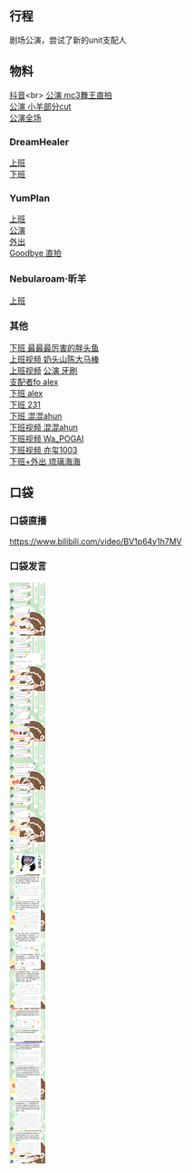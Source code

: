 ## 行程
剧场公演，尝试了新的unit支配人<br>

## 物料
[抖音](https://m.weibo.cn/status/4680898135721855?)<br>
[公演 mc3舞王直拍](https://www.bilibili.com/video/BV1gb4y127H9)<br>
[公演 小羊部分cut](https://www.bilibili.com/video/BV1Rh411H7qX)<br>
[公演全场](https://www.bilibili.com/video/BV1wf4y1n7mm)
### DreamHealer
[上班](https://weibo.com/6375088879/KxQsvCOWI)<br>
[下班](https://weibo.com/6375088879/KxTmHhVHY)

### YumPlan
[上班](https://weibo.com/7335378002/KxQpHhrLH)<br>
[公演](https://weibo.com/7335378002/KxZdvCPpP)<br>
[外出](https://weibo.com/7335378002/KxZNHwrsG)<br>
[Goodbye 直拍](https://m.weibo.cn/status/4682029260608868?)

### Nebularoam·昕羊
[上班](https://weibo.com/7584954147/KxQITvRwq)

### 其他
[下班 最最最厉害的胖头鱼](https://weibo.com/2321954085/KxSXdyFOJ)<br>
[上班视频 奶头山陈大马棒](https://weibo.com/5622214188/KxQpJmCM8)<br>
[上班视频](https://m.weibo.cn/status/4680673895386070?)
[公演 牙刷](https://weibo.com/1856999022/Ky0oDz7nu)<br>
[支配者fo alex](https://weibo.com/2971625284/KxWxdzQC4)<br>
[下班 alex](https://weibo.com/2971625284/KxWmg0qwT)<br>
[下班 231](https://weibo.com/6067142592/KxTE3rFIO)<br>
[下班 混混ahun](https://m.weibo.cn/status/4680771283190105)<br>
[下班视频 混混ahun](https://m.weibo.cn/status/4680864472761547)<br>
[下班视频 Wa_POGAI](https://m.weibo.cn/status/4680764861973849)<br>
[下班视频 亦玺1003](https://m.weibo.cn/status/4680888460511444)<br>
[下班+外出 琉璃海海](https://m.weibo.cn/status/4681036343280098)<br>

## 口袋
### 口袋直播
https://www.bilibili.com/video/BV1p64y1h7MV
### 口袋发言
![口袋发言](./pocket48/imgs/messages1.jpeg)<br>